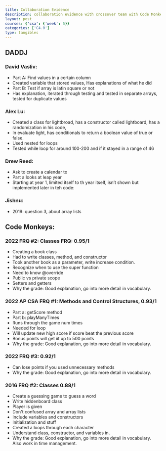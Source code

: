 ```yaml
---
title: Collaboration Evidence
description: collaboration evidence with crossover team with Code Monkeys
layout: post
courses: {'csa': {'week': 5}}
categories: ['C4.0']
type: tangibles
---
```


## DADDJ

### David Vasliv: 
- Part A: Find values in a certain column
- Created variable that stored values, Has explanations of what he did
- Part B: Test if array is latin square or not 
- Has explanation, iterated through testing and tested in separate arrays, tested for duplicate values

### Alex Lu:
- Created a class for lightbroad, has a constructor called lightboard, has a randomization in his code, 
- In evaluate light, has conditionals to return a boolean value of true or false. 
- Used nested for loops
- Tested while loop for around 100-200 and if it stayed in a range of 46

### Drew Reed:
- Ask to create a calendar to 
- Part a looks at leap year
- Starting at year 1, limited itself to th year itself, isn’t shown but implemented later in teh code:

### Jishnu:
- 2019: question 3, about array lists

## Code Monkeys:
### 2022 FRQ #2: Classes FRQ: 0.95/1
- Creating a book class
- Had to write classes, method, and constructor
- Took another book as a parameter, write increase condition.
- Recognize when to use the super function
- Need to know @override 
- Public vs private scope
- Setters and getters
- Why the grade: Good explanation, go into more detail in vocabulary. 

### 2022 AP CSA FRQ #1: Methods and Control Structures, 0.93/1
- Part a: getScore method
- Part b: playManyTimes
- Runs through the game num times
- Needed for loop
- Will update new high score if score beat the previous score
- Bonus points will get iit up to 500 points
- Why the grade: Good explanation, go into more detail in vocabulary.

### 2022 FRQ #3: 0.92/1
- Can lose points if you used unnecessary methods 
- Why the grade: Good explanation, go into more detail in vocabulary.

### 2016 FRQ #2: Classes 0.88/1
- Create a guessing game to guess a word
- Write hiddenboard class
- Player is given 
- Don't confused array and array lists
- Include variables and constructors
- Initialization and stuff
- Created a loops through each character
- Understand class, constructor, and variables in.
- Why the grade: Good explanation, go into more detail in vocabulary. Also work in time management.

